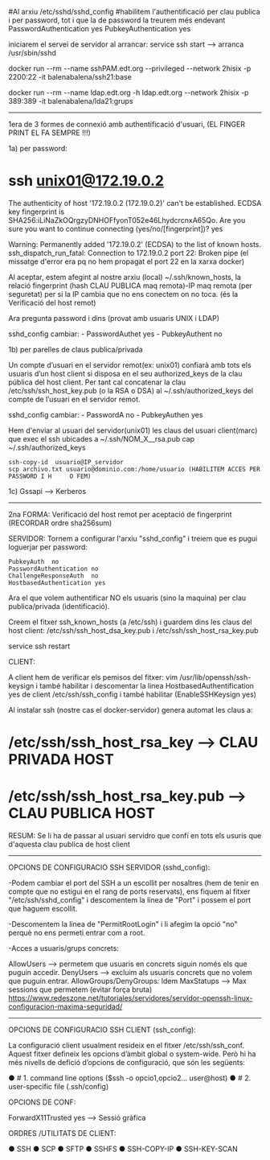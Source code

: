 #Al arxiu /etc/sshd/sshd_config
#habilitem l'authentificació per clau publica i per password, tot i que la de password la treurem més endevant
PasswordAuthentication yes
PubkeyAuthentication yes

iniciarem el servei de servidor al arrancar:
service ssh start --> arranca /usr/sbin/sshd

docker run --rm --name sshPAM.edt.org  --privileged --network 2hisix -p 2200:22 -it balenabalena/ssh21:base

docker run --rm --name ldap.edt.org -h ldap.edt.org --network 2hisix -p 389:389 -it balenabalena/lda21:grups

-----------------------------------

1era de 3 formes de connexió amb authentificació d'usuari, 
(EL FINGER PRINT EL FA SEMPRE !!!)

1a) per password:

# ssh unix01@172.19.0.2
The authenticity of host '172.19.0.2 (172.19.0.2)' can't be established.
ECDSA key fingerprint is SHA256:iLiNaZkOQrgzyDNHOFfyonT052e46LhydcrcnxA65Qo.
Are you sure you want to continue connecting (yes/no/[fingerprint])? yes

Warning: Permanently added '172.19.0.2' (ECDSA) to the list of known hosts.
ssh_dispatch_run_fatal: Connection to 172.19.0.2 port 22: Broken pipe
(el missatge d'error era pq no hem propagat el port 22 en la xarxa docker)

Al aceptar, estem afegint al nostre arxiu (local) ~/.ssh/known_hosts,  la relació fingerprint (hash CLAU PUBLICA maq remota)-IP maq remota  (per seguretat) per si la IP cambia que no ens conectem on no toca. (és la Verificació del host remot)

Ara pregunta password i dins (provat amb usuaris UNIX i LDAP)

sshd_config cambiar:
	- PasswordAuthet   yes
	- PubkeyAuthent    no

1b) per parelles de claus publica/privada

Un compte d’usuari en el servidor remot(ex: unix01) confiarà amb tots els usuaris d’un host client si disposa en el seu authorized_keys de la clau pública del host client. Per tant cal concatenar la clau /etc/ssh/ssh_host_key.pub (o la RSA o DSA) al ~/.ssh/authorized_keys
del compte de l’usuari en el servidor remot.

sshd_config cambiar:
	- PasswordA  no
	- PubkeyAuthen  yes

Hem d'enviar al usuari del servidor(unix01) les claus del usuari client(marc) que exec el ssh ubicades a ~/.ssh/NOM_X__rsa.pub cap ~/.ssh/authorized_keys 

	ssh-copy-id  usuario@IP_servidor
	scp archivo.txt usuario@dominio.com:/home/usuario (HABILITEM ACCES PER PASSWORD I H		O FEM)

1c) Gssapi --> Kerberos

--------------------------

2na FORMA: Verificació del host remot per aceptació de fingerprint 
(RECORDAR ordre  sha256sum)

SERVIDOR:
Tornem a configurar l'arxiu "sshd_config" i treiem que es pugui loguerjar per password:

	PubkeyAuth	no
	PasswordAuthentication no
	ChallengeResponseAuth  no
	HostbasedAuthentication yes

Ara el que volem authentificar NO els usuaris (sino la maquina) per clau publica/privada (identificació).

Creem el fitxer ssh_known_hosts (a /etc/ssh) i guardem dins les claus del host client:
/etc/ssh/ssh_host_dsa_key.pub i /etc/ssh/ssh_host_rsa_key.pub

service ssh restart


CLIENT:

A client hem de verificar els pemisos del fitxer:
vim /usr/lib/openssh/ssh-keysign
i també habilitar i descomentar la linea HostbasedAuthentification yes
 de client /etc/ssh/ssh_config i també habilitar (EnableSSHKeysign yes)

Al instalar ssh (nostre cas el docker-servidor) genera automat les claus a:

# /etc/ssh/ssh_host_rsa_key --> CLAU PRIVADA HOST
# /etc/ssh/ssh_host_rsa_key.pub --> CLAU PUBLICA HOST

RESUM: Se li ha de passar al usuari servidro que confí en tots els usuris
que d'aquesta clau publica de host client

------------------------------------------------------------


OPCIONS DE CONFIGURACIO SSH SERVIDOR (sshd_config):

-Podem cambiar el port del SSH a un escollit per nosaltres (hem de tenir en compte que no estigui en el rang de ports reservats), ens fiquem al fitxer "/etc/ssh/sshd_config" i descomentem la línea de "Port" i possem el port que haguem escollit.

-Descomentem la línea de "PermitRootLogin" i li afegim la opció "no" perquè no ens permeti entrar com a root.

-Acces a usuaris/grups concrets:

AllowUsers --> permetem que usuaris en concrets siguin només els que puguin accedir.
DenyUsers --> excluim als usuaris concrets que no volem que puguin entrar.
AllowGroups/DenyGroups: Idem
MaxStatups --> Max sessions que permetem (evitar força bruta)
https://www.redeszone.net/tutoriales/servidores/servidor-openssh-linux-configuracion-maxima-seguridad/

-----------------------------------------------------------

OPCIONS DE CONFIGURACIO SSH CLIENT (ssh_config):

La configuració client usualment resideix en el fitxer /etc/ssh/ssh_conf. Aquest fitxer defineix les opcions d’àmbit global o system-wide. Però hi ha més nivells de defició d’opcions de configuració, que són les següents:

● # 1. command line options ($ssh -o opcio1,opcio2... user@host)
● # 2. user-specific file (.ssh/config)

OPCIONS DE CONF:

ForwardX11Trusted yes --> Sessió gràfica

ORDRES /UTILITATS DE CLIENT:

● SSH
● SCP
● SFTP
● SSHFS
● SSH-COPY-IP
● SSH-KEY-SCAN


